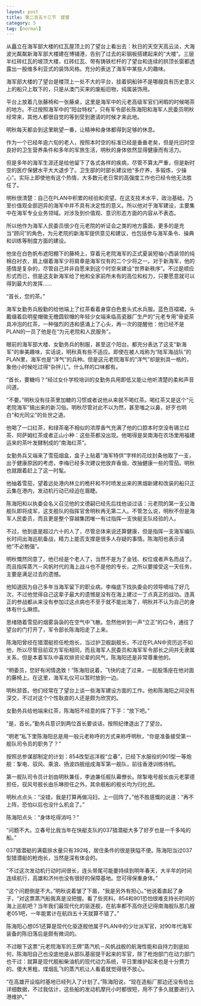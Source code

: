 ```yaml
---
layout: post
title: 第二百五十三节　提督
category: 5
tag: [normal]
---
```


从矗立在海军部大楼的红瓦屋顶上的了望台上看出去：秋日的天空天高云淡，大海波光粼粼新海军部大楼建在博铺港，告别了过去的彩钢板搭建起来的“大楼”。三层半红砖红瓦的坡顶大楼，红砖红瓦、带有铸铁栏杆的了望台和连续的拱顶长窗都透露出一股维多利亚式的装饰风格。充分的表达了海军中某些人的趣味。

海军部大楼的了望台是楼顶上一处不大的平台，挂着铜船钟不是哪艘具有历史意义上的船只上取下的，只是从澳门买来的废船旧物，纯属装饰用。

平台上放着几张藤椅和一张藤桌，这里是海军中的元老高级军官们闲暇的时候喝茶的地方。不过按照海军中的“阳台特权”，只有军令部长陈海阳和海军人民委员明秋经常来，其他人都很自觉的等到受到邀请的时候才来此地。

明秋每天都会到这里眺望一番，让精神和身体都得到足够的休息。

作为一个已经年逾六旬的老人，按照本时空的标准已经是垂垂老矣，但是托旧时空良好的卫生营养条件和多年的军旅生活，明秋的身体依然显得健康而有活力。

但是多年的海军生涯还是给他留下了各式各样的疾病，尽管不算太严重，但是新时空的医疗保健水平大大退步了。卫生部的时部长建议他“多疗养，多锻炼，少操心”。实际上即使他有这个热情，大多数元老日常的高强度工作也已经令他无法胜任了。

明秋很清楚：自己在PLAN中积累的经验和资望。在这支技术水平，政治基础，乃至价值观全部迥异的海军中并不具有决定性的意义。所以他对于海军建设，主要集中在海军专业业务领域。对涉及到价值观、意识形态方面的内容从不表态。

所以他作为海军人民委员很少在元老院的听证会之类的地方露面，更多的是充当“顾问”的角色，为元老院的新海军提供意见和建议，也包括参与海军条令、操典和训练等制度方面的建设。

他坐在白色帆布遮阳棚下的藤椅上，穿着元老院海军的正式夏装短袖小西装领的纯棉白衬衣，肩上缀着海军少将肩章是海军仅有的二个少将之一。对于新海军，他的感情是复杂的，尽管自己并非自愿来到这个时空来建设“世界新秩序”。不过是顺应形式而已，但是这支新海军给了他和全家前所未有的高位和权力，只要愿意就可以得到最大的发挥……

“首长，您的茶。”

海军女勤务兵殷勤的给他端上了红茶看着身穿白色套头式水兵服。蓝色百褶裙，头戴缀着启明星帽徽无檐圆软帽的年轻少女端来临高瓷器厂生产的“元老专用”骨瓷茶具冲泡的红茶，一种强烈的违和感涌上了心头，再一次的提醒他：他已经不是PLAN的一员了他是在“为元老院和人民服务”。

眼前的海军部大楼、女勤务兵的制服，甚至这个阳台。都充分表达了这支“新海军”的审美趣味，实话说，明秋真有些不适应。即使在被人戏称为“陆军海战队”的PLAN里，海军也是“洋气”的兵种。但是这元老院海军的“洋气”却是别具一格的，象他小时候吃过得“杂拌儿”。什么样的口味都有。

“首长，要糖吗？”经过女仆学校培训的女勤务兵用即低又能让他听清楚的柔和声音问道。

“不要。”明秋没有往茶里加糖的习惯或者说他从来就不喝红茶。喝红茶又是这个“元老院海军”搞出来的新习俗。明秋尽管对此不以为然，甚至嗤之以鼻，好歹也明白“和光同尘”的处世之道。

他喝了一口红茶，和绿茶毫不相似的浓厚香气充满了他的口腔本时空没有锡兰红茶、阿萨姆红茶或者正山小种：这些茶都没出现。他喝得是吴南海在农场里用福建运来的茶叶发酵制成的“南海红茶”。

女勤务兵又端来了雪茄烟盒，盒子上贴着“海军特供”字样的花纹封条他取了一支，出于健康原因的考虑，李梅已经多次建议他放弃香烟，改抽健康一些的雪茄。明秋也就跟着赶上了这一时髦。

他抽着雪茄，望着远处港内林立的桅杆和不时喷发出来的黑烟新建和改装的船只正云集在港内，发动机行动已经迫在眉睫。

陈海阳和以执委会名义召见他的文德嗣已经先后找他谈过话：元老院的第一支公海舰队即将成军，这支舰队的指挥官舍明秋再无第二人。不管怎么说，明秋不但是海军人民委员，而且更是整个穿越集团唯一有过指挥一支快艇支队经验的人。

不过，他到底是超过六十的人了，尽管总体来说还算健康，但是指挥一支海军编队长时间出海巡航备战，精力上能否支撑是很多人存疑的事情。陈海阳也表示请他“不必勉强”。

明秋慨然同意了。他已经是个老人了，当然不是为了金钱、权位或者声名而战了。而且指挥蒸汽－风帆时代的海上战斗也不是他的专长，之所以要接受这一天任务，主要是满足过去的遗憾。

他知道因为自己多年当海军留下的职业病，李梅底下找执委会的领导嘀咕了好几次，不过他觉得自己这辈子最大的遗憾是没有在海上建过一丁点真正的战功。连真正的参战都从来没有参加过这点病也不至于就不能出海了，明秋并不认为自己的身体有什么麻烦。

思绪随着雪茄的烟雾袅袅的在空气中飞散。忽然他听到一声“立正”的口令，通往了望台的门打开了，军令部长陈海阳走了上来。

陈海阳曾经在猎潜艇担任枪炮长，当过护卫舰副舰长，不过在PLAN中资历远不如他，所以尽管目前双方军衔相同，而且海军人民委员和海军军令部长之间并无隶属关系，但是本着军队中喜欢排资论辈的风气，陈海阳还是非常尊重他的。

“明委员，您好有闲情逸致！”陈海阳说着，飞快的走了过来，一屁股落座在他对面的藤椅上。在这里，海军礼仪可以暂时放到一边。

明秋颔首。他们经常在了望台上谈一些海军建设方面的工作。他和陈海阳之间没有深交，不过对这个个性耿直的人还是颇为欣赏的。

女勤务兵给他端来红茶，陈海阳不经意的挥了下手：“放下吧。”

“是，首长。”勤务兵意识到两位首长要谈话，按照纪律退出了了望台。

“明老”私下里陈海阳总是用一般元老称呼的方式来称呼明秋，“你是准备接受第一舰队司令员的职务了？”

按照总参谋部制定的计划：854改型巡洋舰“立春”，已经下水服役的901型一等炮舰：掣电、驭风、乘浪、扬波四舰组成海军第一舰队，前往香港训练待机。

第一舰队司令员计划由明秋兼任，李迪兼任舰队幕僚长。除掣电号舰长由元老蒙德担任，驭风号舰长由乐琳担任之外，其余舰船的舰长均为归化民。

明秋点点头：“没错，我是打算再做冯妇，上一回阵了。”他不胜感慨的说道：“再不上阵，恐怕以后也没什么机会了。”

陈海阳点头：“身体吃得消吗？”

“问题不大。立春号比我当年在快艇支队的037猎潜艇大多了好歹也是一千多吨的船。”

037猎潜艇的满载排水量只有392吨，居住条件的很是狭隘不便。陈海阳当过037型猎潜艇的枪炮长，当然是深有体会的。

“不过这次发动机行动时间很长，连头带尾可能要持续到明年春天，大半年的时间连续航行，高雄和济州也没有很好的保障基地。您可得保重身体。”

“这个问题倒是不大。”明秋说着皱了下眉，“我是另外有担心。”他说着直起了身子，“对这票蒸汽船我真是没把握。看了些资料。854和901恐怕很难支持长时间的海上巡航吧？当年我们最现代化的驱逐舰，在航率都不高你还记得南海舰队那几艘老051吧，一年能累计在航四五十天就算不错了。”

陈海阳心想051还算是现代化驱逐舰他属于PLAN中的少壮派军官，对90年代海军装备的陈旧落后是颇有微词的。

不过眼下这票“元老院海军的王牌”蒸汽机－风帆战舰的航海性能和自持力到底如何，陈海阳自己也没底他是从部队基层提干起来的军官，除了枪炮部门在动力部门也干过：就算是现代舰船柴油机的现代动力系统，平日里维护起来也是十分费力的。傻大黑粗，煤烟乱飞的蒸汽机让人看着就觉得很不放心。

“在高雄开设临时基地已经列入了计划了。”陈海阳说，“现在造船厂那边还没有给出详细数据，不过我估计，这些船的发动机摩托小时都很短，用不了多久就要进行入港维护。”
